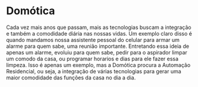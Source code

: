 # Domótica
Cada vez mais anos que passam, mais as tecnologias buscam a integração e também a comodidade diária nas nossas vidas. Um exemplo claro disso é quando mandamos nossa assistente pessoal do celular para armar um alarme para quem sabe, uma reunião importante. Entretando essa ideia de apenas um alarme, evoluiu para quem sabe, pedir para o aspirador limpar um comodo da casa, ou programar horarios e dias para ele fazer essa limpeza. Isso é apenas um exemplo, mas a Domótica procura a Automação Residencial, ou seja, a integração de várias tecnologias para gerar uma maior comodidade das funções da casa no dia a dia.
